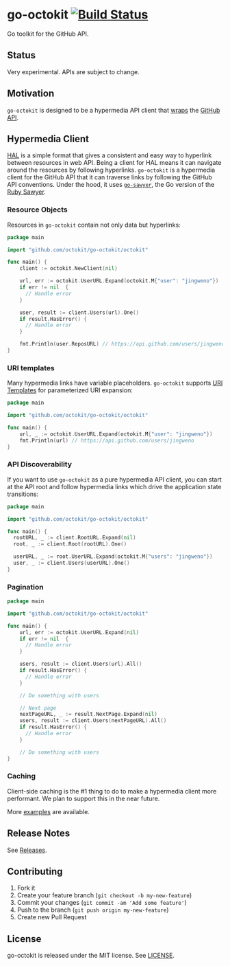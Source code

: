 # go-octokit [![Build Status](https://travis-ci.org/octokit/go-octokit.png?branch=master)](https://travis-ci.org/octokit/go-octokit)

Go toolkit for the GitHub API.

## Status

Very experimental. APIs are subject to change.

## Motivation

`go-octokit` is designed to be a hypermedia API client that [wraps](http://wynnnetherland.com/journal/what-makes-a-good-api-wrapper) the [GitHub API](http://developer.github.com/).

## Hypermedia Client

[HAL](http://tools.ietf.org/html/draft-kelly-json-hal) is a simple format that gives a consistent and easy way to hyperlink between resources in web API.
Being a client for HAL means it can navigate around the resources by following hyperlinks.
`go-octokit` is a hypermedia client for the GitHub API that it can traverse links by following the GitHub API conventions.
Under the hood, it uses [`go-sawyer`](https://github.com/lostisland/go-sawyer), the Go version of the [Ruby Sawyer](https://github.com/lostisland/sawyer).

### Resource Objects

Resources in `go-octokit` contain not only data but hyperlinks:

```go
package main

import "github.com/octokit/go-octokit/octokit"

func main() {
    client := octokit.NewClient(nil)

    url, err := octokit.UserURL.Expand(octokit.M{"user": "jingweno"})
    if err != nil  {
      // Handle error
    }

    user, result := client.Users(url).One()
    if result.HasError() {
      // Handle error
    }

    fmt.Println(user.ReposURL) // https://api.github.com/users/jingweno/repos
}
```

### URI templates

Many hypermedia links have variable placeholders. `go-octokit` supports [URI Templates](http://tools.ietf.org/html/rfc6570) for parameterized URI expansion:

```go
package main

import "github.com/octokit/go-octokit/octokit"

func main() {
    url, _ := octokit.UserURL.Expand(octokit.M{"user": "jingweno"})
    fmt.Println(url) // https://api.github.com/users/jingweno
}
```

### API Discoverability

If you want to use `go-octokit` as a pure hypermedia API client, you can
start at the API root and follow hypermedia links which drive the application state transitions:

```go
package main

import "github.com/octokit/go-octokit/octokit"

func main() {
  rootURL, _ := client.RootURL.Expand(nil)
  root, _ := client.Root(rootURL).One()

  userURL, _ := root.UserURL.Expand(octokit.M{"users": "jingweno"})
  user, _ := client.Users(userURL).One()
}
```

### Pagination

```go
package main

import "github.com/octokit/go-octokit/octokit"

func main() {
    url, err := octokit.UserURL.Expand(nil)
    if err != nil  {
      // Handle error
    }

    users, result := client.Users(url).All()
    if result.HasError() {
      // Handle error
    }

    // Do something with users

    // Next page
    nextPageURL, _ := result.NextPage.Expand(nil)
    users, result := client.Users(nextPageURL).All()
    if result.HasError() {
      // Handle error
    }

    // Do something with users
}

```

### Caching

Client-side caching is the #1 thing to do to make a hypermedia client more performant.
We plan to support this in the near future.

More [examples](https://github.com/octokit/go-octokit/blob/master/examples/example.go) are available.

## Release Notes

See [Releases](https://github.com/octokit/go-octokit/releases).

## Contributing

1. Fork it
2. Create your feature branch (`git checkout -b my-new-feature`)
3. Commit your changes (`git commit -am 'Add some feature'`)
4. Push to the branch (`git push origin my-new-feature`)
5. Create new Pull Request

## License

go-octokit is released under the MIT license. See
[LICENSE](https://github.com/octokit/go-octokit/blob/master/LICENSE).
